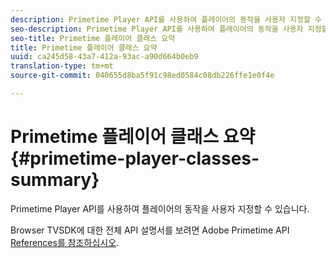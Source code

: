 ```yaml
---
description: Primetime Player API를 사용하여 플레이어의 동작을 사용자 지정할 수 있습니다.
seo-description: Primetime Player API를 사용하여 플레이어의 동작을 사용자 지정할 수 있습니다.
seo-title: Primetime 플레이어 클래스 요약
title: Primetime 플레이어 클래스 요약
uuid: ca245d58-43a7-412a-93ac-a90d664b0eb9
translation-type: tm+mt
source-git-commit: 040655d8ba5f91c98ed0584c08db226ffe1e0f4e

---
```



# Primetime 플레이어 클래스 요약 {#primetime-player-classes-summary}

Primetime Player API를 사용하여 플레이어의 동작을 사용자 지정할 수 있습니다.

Browser TVSDK에 대한 전체 API 설명서를 보려면 Adobe Primetime API [References를 참조하십시오](https://help.adobe.com/en_US/primetime/api/index.html#api-Adobe_Primetime_API_References).
